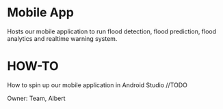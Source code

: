 # Mobile App
Hosts our mobile application to run flood detection, flood prediction, flood analytics and realtime warning system.

# HOW-TO
How to spin up our mobile application in Android Studio
//TODO

Owner: Team, Albert
